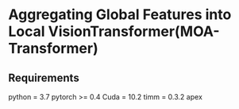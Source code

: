 # Aggregating Global Features into Local VisionTransformer(MOA-Transformer)

## Requirements
python = 3.7
pytorch >= 0.4
Cuda = 10.2
timm = 0.3.2
apex



